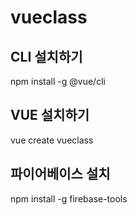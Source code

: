 # vueclass

## CLI 설치하기

npm install -g @vue/cli

## VUE 설치하기

vue create vueclass


## 파이어베이스 설치

npm install -g firebase-tools